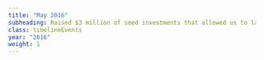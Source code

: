 ```yaml
---
title: "May 2016"
subheading: Raised $3 million of seed investments that allowed us to launch the second iteration of Storj.
class: timelineEvents
year: "2016"
weight: 1
---
```

